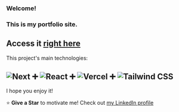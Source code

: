 ### Welcome!

### This is my portfolio site.

## Access it [right here](https://chrisperrault.vercel.app/)

This project's main technologies:

## ![Next](https://img.shields.io/badge/Next-black?style=for-the-badge&logo=next.js&logoColor=white) ➕ ![React](https://img.shields.io/badge/React-20232A?style=for-the-badge&logo=react&logoColor=61DAFB) ➕ ![Vercel](https://img.shields.io/badge/Vercel-000000?style=for-the-badge&logo=vercel&logoColor=white) ➕ ![Tailwind CSS](https://img.shields.io/badge/Tailwind_CSS-38B2AC?style=for-the-badge&logo=tailwind-css&logoColor=white)

I hope you enjoy it!

⭐ **Give a Star** to motivate me!
Check out [my LinkedIn profile](https://www.linkedin.com/in/christopherperrault/)
